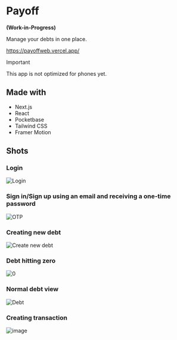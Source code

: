 # Payoff
 **(Work-in-Progress)**

Manage your debts in one place.

https://payoffweb.vercel.app/

> [!IMPORTANT]  
> This app is not optimized for phones yet.


## Made with
- Next.js
- React
- Pocketbase
- Tailwind CSS
- Framer Motion

## Shots
### Login
![Login](https://github.com/user-attachments/assets/aee52c0c-36ed-4dc5-b696-79f2b6d81e4c)

### Sign in/Sign up using an email and receiving a one-time password
![OTP](https://github.com/user-attachments/assets/5c5bee52-8227-456e-857c-a3255903fc31)

### Creating new debt
![Create new debt](https://github.com/user-attachments/assets/4b7281a2-259c-411b-a30e-56509f64bf88)

### Debt hitting zero
![0](https://github.com/user-attachments/assets/b15b5bc9-3f79-4903-9ced-fa7bd2b9fca7)

### Normal debt view
![Debt](https://github.com/user-attachments/assets/5b579f50-db32-4e5c-96c5-ffe0faece766)

### Creating transaction
![image](https://github.com/user-attachments/assets/bf5cae12-e15b-4689-a47d-bef734c852bd)
